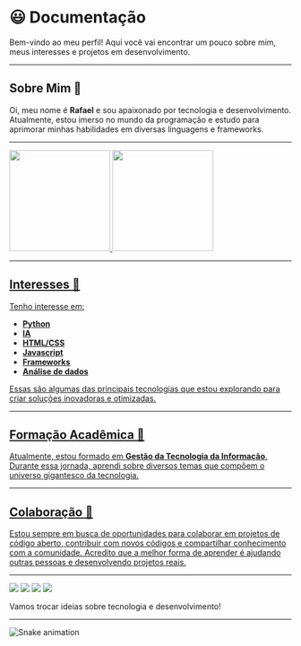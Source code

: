# 😃 Documentação

Bem-vindo ao meu perfil! Aqui você vai encontrar um pouco sobre mim, meus interesses e projetos em desenvolvimento.

---

## Sobre Mim 👋

Oi, meu nome é **Rafael** e sou apaixonado por tecnologia e desenvolvimento. Atualmente, estou imerso no mundo da programação e estudo para aprimorar minhas habilidades em diversas linguagens e frameworks.

---

<div>
<a href="https://github.com/Rafailusion">
<img loading="lazy" height="180em" src="https://github-readme-stats.vercel.app/api/top-langs/?username=rafailusion&layout=compact&langs_count=7&theme=dracula"/>
<img loading="lazy" height="180em" src="https://github-readme-stats.vercel.app/api?username=rafailusion&show_icons=true&theme=dracula&include_all_commits=true&count_private=true"/>
</div>

---

## Interesses 👀

Tenho interesse em:
- **Python**
- **IA**
- **HTML/CSS**
- **Javascript**
- **Frameworks**
- **Análise de dados**

Essas são algumas das principais tecnologias que estou explorando para criar soluções inovadoras e otimizadas.

---

## Formação Acadêmica 🌱

Atualmente, estou formado em **Gestão da Tecnologia da Informação**. Durante essa jornada, aprendi sobre diversos temas que compõem o universo gigantesco da tecnologia.

---

## Colaboração 💞️

Estou sempre em busca de oportunidades para colaborar em projetos de código aberto, contribuir com novos códigos e compartilhar conhecimento com a comunidade. Acredito que a melhor forma de aprender é ajudando outras pessoas e desenvolvendo projetos reais.

---

<div>
<a href="https://www.youtube.com/@rafa_tech" target="_blank"><img loading="lazy" src="https://img.shields.io/badge/YouTube-FF0000?style=for-the-badge&logo=youtube&logoColor=white" target="_blank"></a>
<a href="https://instagram.com/raposo_tech" target="_blank"><img loading="lazy" src="https://img.shields.io/badge/-Instagram-%23E4405F?style=for-the-badge&logo=instagram&logoColor=white" target="_blank"></a>
<a href = "mailto:contato@rafaelcesarprestes@gmail.com"><img loading="lazy" src="https://img.shields.io/badge/Gmail-D14836?style=for-the-badge&logo=gmail&logoColor=white" target="_blank"></a>
<a href="https://www.linkedin.com/in/rafaelcesarprestes/" target="_blank"><img loading="lazy" src="https://img.shields.io/badge/-LinkedIn-%230077B5?style=for-the-badge&logo=linkedin&logoColor=white" target="_blank"></a>   
</div>

Vamos trocar ideias sobre tecnologia e desenvolvimento!

---

![Snake animation](https://github.com/Rafailusion/Rafailusion/blob/output/github-contribution-grid-snake.svg)
